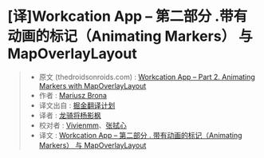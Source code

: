 # [译]Workcation App – 第二部分 .带有动画的标记（Animating Markers） 与 MapOverlayLayout

> - 原文 (thedroidsonroids.com) : [Workcation App – Part 2. Animating Markers with MapOverlayLayout](https://www.thedroidsonroids.com/blog/workcation-app-part-2-animating-markers-with-mapoverlaylayout)
> - 作者 : [Mariusz Brona](https://disqus.com/by/PanWrona90/)
> - 译文出自 : [掘金翻译计划](https://link.juejin.im/?target=https%3A%2F%2Fgithub.com%2Fxitu%2Fgold-miner)
> - 译者 : [龙骑将杨影枫](https://link.juejin.im/?target=https%3A%2F%2Fgithub.com%2Fstormrabbit)
> - 校对者 : [Vivienmm](https://link.juejin.im/?target=https%3A%2F%2Fgithub.com%2FVivienmm)、[张拭心](https://link.juejin.im/?target=https%3A%2F%2Fgithub.com%2Fshixinzhang)
> - 译文 : [Workcation App – 第二部分 . 带有动画的标记（Animating Markers） 与 MapOverlayLayout](https://juejin.im/post/5934ba6aa22b9d0058ed37c5)

